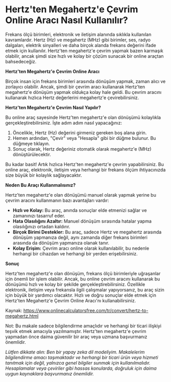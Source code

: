 Hertz'ten Megahertz'e Çevrim Online Aracı Nasıl Kullanılır?
===========================================================

Frekans ölçü birimleri, elektronik ve iletişim alanında sıklıkla kullanılan kavramlardır. Hertz (Hz) ve megahertz (MHz) gibi birimler, ses, radyo dalgaları, elektrik sinyalleri ve daha birçok alanda frekans değerini ifade etmek için kullanılır. Hertz'ten megahertz'e çevrim yapmak bazen karmaşık olabilir, ancak şimdi size hızlı ve kolay bir çözüm sunacak bir online araçtan bahsedeceğiz.

**Hertz'ten Megahertz'e Çevrim Online Aracı**

Birçok insan için frekans birimleri arasında dönüşüm yapmak, zaman alıcı ve zorlayıcı olabilir. Ancak, şimdi bir çevrim aracı kullanarak Hertz'ten megahertz'e dönüşüm yapmak oldukça kolay hale geldi. Bu çevrim aracını kullanarak hızlıca Hertz değerlerini megahertz'e çevirebilirsiniz.

**Hertz'ten Megahertz'e Çevrim Nasıl Yapılır?**

Bu online araç sayesinde Hertz'ten megahertz'e olan dönüşümü kolaylıkla gerçekleştirebilirsiniz. İşte adım adım nasıl yapacağınız:

1. Öncelikle, Hertz (Hz) değerini girmeniz gereken boş alana girin.
2. Hemen ardından, "Çevir" veya "Hesapla" gibi bir düğme bulunur. Bu düğmeye tıklayın.
3. Sonuç olarak, Hertz değeriniz otomatik olarak megahertz'e (MHz) dönüştürülecektir.

Bu kadar basit! Artık hızlıca Hertz'ten megahertz'e çevrim yapabilirsiniz. Bu online araç, elektronik, iletişim veya herhangi bir frekans ölçüm ihtiyacınızda size büyük bir kolaylık sağlayacaktır.

**Neden Bu Araçı Kullanmalısınız?**

Hertz'ten megahertz'e olan dönüşümü manuel olarak yapmak yerine bu çevrim aracını kullanmanın bazı avantajları vardır:

- **Hızlı ve Kolay:** Bu araç, anında sonuçlar elde etmenizi sağlar ve zamanınızı tasarruf eder.
- **Hata Olasılığını Azaltır:** Manuel dönüşüm sırasında hatalar yapma olasılığınızı ortadan kaldırır.
- **Birçok Birimi Destekler:** Bu araç, sadece Hertz ve megahertz arasında dönüşüm yapmanıza değil, aynı zamanda diğer frekans birimleri arasında da dönüşüm yapmanıza olanak tanır.
- **Kolay Erişim:** Çevrim aracı online olarak kullanılabilir, bu nedenle herhangi bir cihazdan ve herhangi bir yerden erişebilirsiniz.

**Sonuç**

Hertz'ten megahertz'e olan dönüşüm, frekans ölçü birimleriyle uğraşanlar için önemli bir işlem olabilir. Ancak, bu online çevrim aracını kullanarak bu dönüşümü hızlı ve kolay bir şekilde gerçekleştirebilirsiniz. Özellikle elektronik, iletişim veya frekansla ilgili çalışmalar yapıyorsanız, bu araç sizin için büyük bir yardımcı olacaktır. Hızlı ve doğru sonuçlar elde etmek için Hertz'ten Megahertz'e Çevrim Online Aracı'nı kullanabilirsiniz.

Kaynak: <https://www.onlinecalculatorsfree.com/tr/convert/hertz-to-megahertz.html>

Not: Bu makale sadece bilgilendirme amaçlıdır ve herhangi bir ticari ilişkiyi teşvik etmek amacıyla yazılmamıştır. Hertz'ten megahertz'e çevrim yapmadan önce daima güvenilir bir araç veya uzmana başvurmanız önemlidir.

*Lütfen dikkate alın: Ben bir yapay zeka dil modeliyim. Makalelerim bilgilendirme amacı taşımaktadır ve herhangi bir ticari ürün veya hizmeti tanıtmak için değil, yalnızca genel bilgiler sunmak için kullanılmalıdır. Hesaplamalar veya çeviriler gibi hassas konularda, doğruluk için daima uygun kaynaklara başvurmanız önemlidir.*